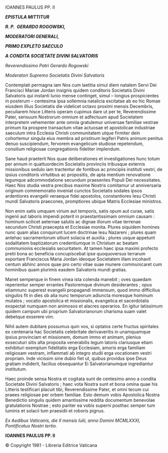 IOANNES PAULUS PP. II

***EPISTULA MITTITUR***

***R. P.  GERARDO ROGOWSKI,***

***MODERATORI GENERALI,***

***PRIMO EXPLETO SAECULO***

***A CONDITA SOCIETATE DIVINI SALVATORIS***

*Reverendissimo Patri Gerardo Rogowski*

*Moderatori Supremo Societatis Divini Salvatoris*

Contemplati permagna iam Nos cum laetitia simul diem natalem Servi Dei Francisci Mariae Jordan insignis quidem conditoris Societatis Divini Salvatoris qui instanti Iunio mense continget, simul – longius prospicientes in posterum – centesima ipsa sollemnia natalicia excitatae ab eo hic Romae eiusdem illius Societatis die videlicet octavo proximi mensis Decembris, peculiarem hisce Litteris operam cupimus dare ut per te, Reverendissime Pater, sensuum Nostrorum omnium et adfectuum apud Societatem interpretem vehementer ante omnia gratulemur universae familiae vestrae primum ita prospere transactum vitae actuosae et apostolicae industriae saeculum intra Ecclesia Christi communitatem utque firmiter dein cohortemur singula eius membra ad pristinum legiferi Patris animum penitus denuo suscipiendum, fervorem evangelicum studiose repetendum, consilium religiosae congregationis fideliter implendum.

Sane haud praeterit Nos quae deliberationes et investigationes hunc totum per annum in quattuordecim Societatis provinciis tribusque externis missionibus sedulo iam tractentur de fontibus ac principiis instituti vestri, de ipsius conditoris virtutibus ac propositis, de apta mentium renovatione legumque adcommodatione secundum praesentes Populi Dei necessitates. Haec Nos studia vestra precibus maxime Nostris comitamur ut anniversaria originum commemoratio inveniat cunctos Societatis sodales ipsos ardentiores evangelii veraeque fidei apostolos, constantiores Iesu Christi mundi Salvatoris praecones, promptiores ubique Matris Ecclesiae ministros.

Non enim satis umquam virium aut temporis, satis opum aut curae, satis ingenii aut laboris impendi poterit in praestantissimam omnium causam : hominum scilicet aeternae salutis ac dignae illorum vitae terrenae secundum Christi praecepta et Ecclesiae monita. Plures siquidem homines nunc quam alias conquirunt lucem doctrinae Iesu Nazareni ; plures quam antehac sacramentorum sitiunt solacia et auxilia ; plures usque appetunt sodalitatem baptizatorum credentiumque in Christum ac beatam communionis ecclesialis securitatem. At tamen haec ipsa maximi profecto pretii bona ac beneficia concupiscebat ipse quoquoversus terrarum exportare Franciscus Maria Jordan ideoque Societatem illam incohavit centum abhinc annos quae pro certo vitae suae munere communicaret cum hominibus quam plurimis easdem Salvatoris mundi gratias.

Manet semperque in finem vinea ista colenda manebit ; oves quaedam reperientur semper errantes Pastoremque divinum desiderantes ; opus etiamnunc superest evangelii propagandi immensum, quod immo difficilius singulos fit in dies ob alia nunc temporum adiuncta moresque hominum mutatos ; vocatio apostolica et missionalis, evangelica et sacerdotalis exspectat numquam non animosos et alacres operarios. En igitur latissimum quidem campum ubi proprium Salvatorianorum charisma suam valet debetque exserere vim.

Nihil autem dubitare possumus quin vos, si optatos certe fructus spiritales ex centenaria hac Societatis celebritate derivaveritis in unamquamque ipsius provinciam et missionem, domum immo et animam, plenius exsecuturi sitis alta proposita venerabilis legum latoris clariusque etiam exhibituri exemplum fidelitatis erga Ecclesiam, amoris erga familiam religiosam vestram, inflammati ab integro studii erga vocationem vestri propriam. Inde vicissim sine dubio fiet ut, quibus providus ipse Deus gratiam indiderit, facilius obsequantur Ei Salvatorianumque ingrediantur institutum.

Haec proinde sensa Nostra et cogitata sunt de centesimo anno a condita Societate Divini Salvatoris ; haec vota Nostra sunt et bona omina quae his Litteris testificari placuit tibi, Reverendissime Pater, et omni tecum cui praees religiosae per orbem familiae. Esto demum vobis Apostolica Nostra Benedictio singulis quidem amantissime reddita documentum benevolae gratulationis Nostrae ; esto pariter ea vobis superni posthac semper tum luminis et solacii tum praesidii et roboris pignus.

*Ex Aedibus Vaticanis, die II mensis Iulii, anno Domini MCMLXXXI, Pontificatus Nostri tertio.*

**IOANNES PAULUS PP. II**

© Copyright 1981 - Libreria Editrice Vaticana